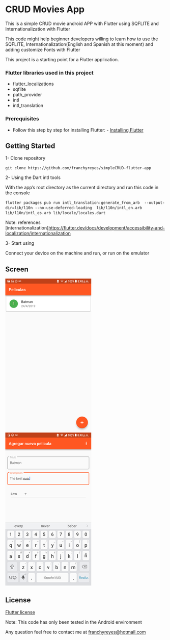 # CRUD Movies App

This is a simple CRUD movie android APP with Flutter using SQFLITE and Internationalization
with Flutter

This code might help beginner developers willing to learn how to use
the SQFLITE, Internationalization(English and Spanish at this moment)
and adding customize Fonts with Flutter

This project is a starting point for a Flutter application.

### Flutter libraries used in this project
* flutter_localizations
* sqflite
* path_provider
* intl
* intl_translation

### Prerequisites
* Follow this step by step for installing Flutter: - [Installing Flutter](https://flutter.dev/docs/get-started/install)

## Getting Started

1- Clone repository

```
git clone https://github.com/franchyreyes/simpleCRUD-flutter-app
```

2- Using the Dart intl tools

With the app’s root directory as the current directory and run this code in the console
```
flutter packages pub run intl_translation:generate_from_arb  --output-dir=lib/l10n --no-use-deferred-loading  lib/l10n/intl_en.arb lib/l10n/intl_es.arb lib/locale/locales.dart
```
Note: references [internationalization]https://flutter.dev/docs/development/accessibility-and-localization/internationalization

3- Start using

Connect your device on the machine and run, or run on the emulator

## Screen

![](images/home.png)
![](images/addnewmovie.png)


## License

[Flutter license](https://github.com/flutter/flutter/blob/master/LICENSE)

Note: This code has only been tested in the Android environment

Any question feel free to contact me at franchyreyes@hotmail.com



